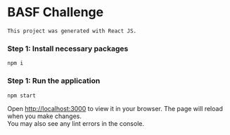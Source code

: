# BASF Challenge
    This project was generated with React JS.

### Step 1: Install necessary packages
    npm i

### Step 1: Run the application
    npm start
    
Open [http://localhost:3000](http://localhost:3000) to view it in your browser.
The page will reload when you make changes.\
You may also see any lint errors in the console.